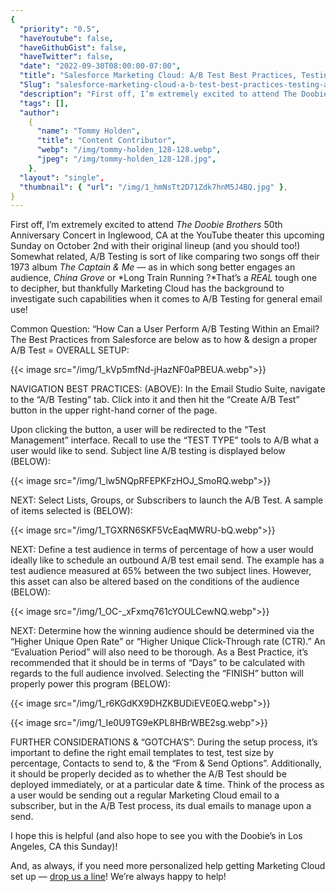 ```yaml
---
{
  "priority": "0.5",
  "haveYoutube": false,
  "haveGithubGist": false,
  "haveTwitter": false,
  "date": "2022-09-30T08:00:00-07:00",
  "title": "Salesforce Marketing Cloud: A/B Test Best Practices, Testing, and “Gotcha’s”",
  "Slug": "salesforce-marketing-cloud-a-b-test-best-practices-testing-and-gotchas",
  "description": "First off, I’m extremely excited to attend The Doobie Brothers 50th Anniversary Concert in Inglewood, CA at the YouTube theater this…",
  "tags": [],
  "author":
    {
      "name": "Tommy Holden",
      "title": "Content Contributor",
      "webp": "/img/tommy-holden_128-128.webp",
      "jpeg": "/img/tommy-holden_128-128.jpg",
    },
  "layout": "single",
  "thumbnail": { "url": "/img/1_hmNsTt2D71Zdk7hnM5J4BQ.jpg" },
}
---
```


First off, I’m extremely excited to attend _The Doobie Brothers_ 50th Anniversary Concert in Inglewood, CA at the YouTube theater this upcoming Sunday on October 2nd with their original lineup (and you should too!) Somewhat related, A/B Testing is sort of like comparing two songs off their 1973 album _The Captain & Me_ — as in which song better engages an audience, _China Grove_ or *Long Train Running ?*That’s a _REAL_ tough one to decipher, but thankfully Marketing Cloud has the background to investigate such capabilities when it comes to A/B Testing for general email use!

Common Question: “How Can a User Perform A/B Testing Within an Email? The Best Practices from Salesforce are below as to how & design a proper A/B Test = OVERALL SETUP:

{{< image src="/img/1_kVp5mfNd-jHazNF0aPBEUA.webp">}}

NAVIGATION BEST PRACTICES: (ABOVE): In the Email Studio Suite, navigate to the “A/B Testing” tab. Click into it and then hit the “Create A/B Test” button in the upper right-hand corner of the page.

Upon clicking the button, a user will be redirected to the “Test Management” interface. Recall to use the “TEST TYPE” tools to A/B what a user would like to send. Subject line A/B testing is displayed below (BELOW):

{{< image src="/img/1_lw5NQpRFEPKFzHOJ_SmoRQ.webp">}}

NEXT: Select Lists, Groups, or Subscribers to launch the A/B Test. A sample of items selected is (BELOW):

{{< image src="/img/1_TGXRN6SKF5VcEaqMWRU-bQ.webp">}}

NEXT: Define a test audience in terms of percentage of how a user would ideally like to schedule an outbound A/B test email send. The example has a test audience measured at 65% between the two subject lines. However, this asset can also be altered based on the conditions of the audience (BELOW):

{{< image src="/img/1_OC-_xFxmq761cYOULCewNQ.webp">}}

NEXT: Determine how the winning audience should be determined via the “Higher Unique Open Rate” or “Higher Unique Click-Through rate (CTR).” An “Evaluation Period” will also need to be thorough. As a Best Practice, it’s recommended that it should be in terms of “Days” to be calculated with regards to the full audience involved. Selecting the “FINISH” button will properly power this program (BELOW):

{{< image src="/img/1_r6KGdKX9DHZKBUDiEVE0EQ.webp">}}

{{< image src="/img/1_Ie0U9TG9eKPL8HBrWBE2sg.webp">}}

FURTHER CONSIDERATIONS & “GOTCHA’S”: During the setup process, it’s important to define the right email templates to test, test size by percentage, Contacts to send to, & the “From & Send Options”. Additionally, it should be properly decided as to whether the A/B Test should be deployed immediately, or at a particular date & time. Think of the process as a user would be sending out a regular Marketing Cloud email to a subscriber, but in the A/B Test process, its dual emails to manage upon a send.

I hope this is helpful (and also hope to see you with the Doobie’s in Los Angeles, CA this Sunday)!

And, as always, if you need more personalized help getting Marketing Cloud set up — [drop us a line](https://appexchange.salesforce.com/appxConsultingListingDetail?listingId=a0N30000001gF9jEAE)! We’re always happy to help!
